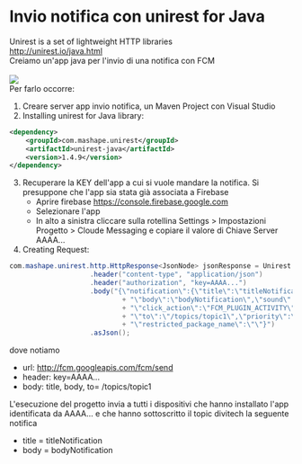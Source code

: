 # Invio notifica con unirest for Java
Unirest is a set of lightweight HTTP libraries<br>
http://unirest.io/java.html<br>
Creiamo un'app java per l'invio di una notifica con FCM<br><br>
![](https://github.com/fangeli/Push-notification-per-app-Cordova-with-Firebase-Cloud-Messaging-and-node.js/blob/master/Invio%20Notifica.png?raw=true)<br>
Per farlo occorre:
1. Creare server app invio notifica, un Maven Project con Visual Studio
2. Installing unirest for Java library:
```xml
<dependency>
    <groupId>com.mashape.unirest</groupId>
    <artifactId>unirest-java</artifactId>
    <version>1.4.9</version>
</dependency>
```
3. Recuperare la KEY dell'app a cui si vuole mandare la notifica. Si presuppone che l'app sia stata già associata a Firebase
   - Aprire firebase https://console.firebase.google.com
   - Selezionare l'app
   - In alto a sinistra cliccare sulla rotellina Settings > Impostazioni Progetto > Cloude Messaging e copiare il valore di Chiave Server AAAA...
3. Creating Request:<br>
```java
com.mashape.unirest.http.HttpResponse<JsonNode> jsonResponse = Unirest.post("http://fcm.googleapis.com/fcm/send")
                    .header("content-type", "application/json")
                    .header("authorization", "key=AAAA...")
                    .body("{\"notification\":{\"title\":\"titleNotification\"," 
                            + "\"body\":\"bodyNotification\",\"sound\":\"default\"," 
                            + "\"click_action\":\"FCM_PLUGIN_ACTIVITY\",\"icon\":\"fcm_push_icon\"}," 
                            + "\"to\":\"/topics/topic1\",\"priority\":\"high\"," 
                            + "\"restricted_package_name\":\"\"}")
                    .asJson();
```
dove notiamo
* url: http://fcm.googleapis.com/fcm/send
* header: key=AAAA...
* body: title, body, to= /topics/topic1

L'esecuzione del progetto invia a tutti i dispositivi che hanno installato l'app identificata da AAAA... e che hanno sottoscritto il topic divitech la seguente notifica
* title = titleNotification
* body = bodyNotification
